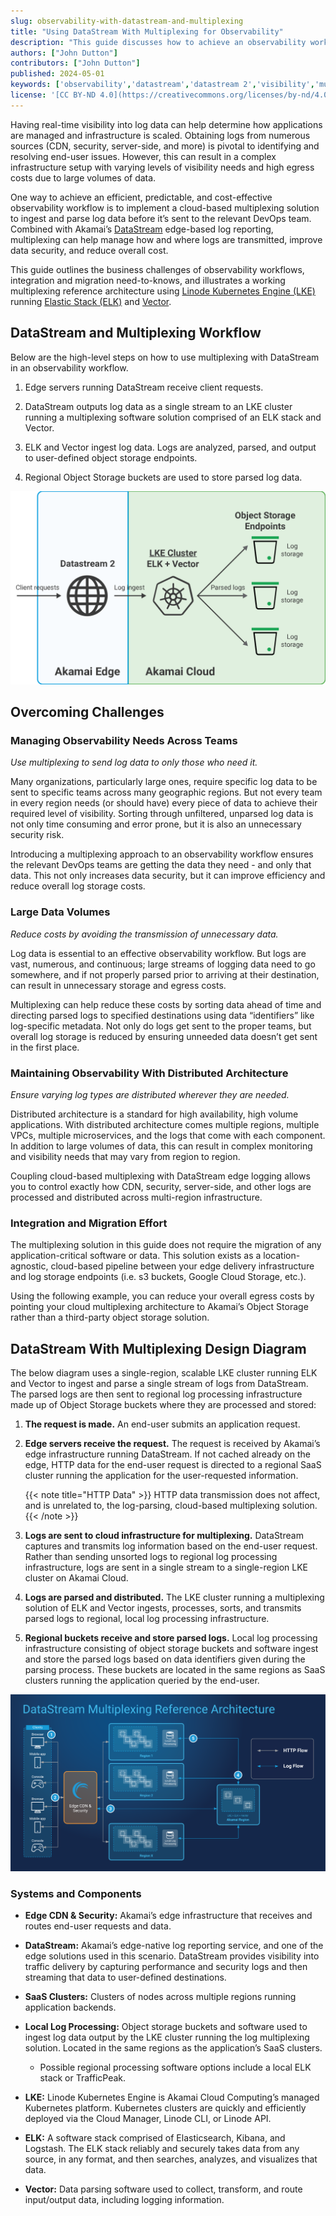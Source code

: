 ```yaml
---
slug: observability-with-datastream-and-multiplexing
title: "Using DataStream With Multiplexing for Observability"
description: "This guide discusses how to achieve an observability workflow using DataStream with multiplexing for log management."
authors: ["John Dutton"]
contributors: ["John Dutton"]
published: 2024-05-01
keywords: ['observability','datastream','datastream 2','visibility','multiplex','multiplexing','logs','log parsing','object storage','s3']
license: '[CC BY-ND 4.0](https://creativecommons.org/licenses/by-nd/4.0)'
---
```


Having real-time visibility into log data can help determine how applications are managed and infrastructure is scaled. Obtaining logs from numerous sources (CDN, security, server-side, and more) is pivotal to identifying and resolving end-user issues. However, this can result in a complex infrastructure setup with varying levels of visibility needs and high egress costs due to large volumes of data.

One way to achieve an efficient, predictable, and cost-effective observability workflow is to implement a cloud-based multiplexing solution to ingest and parse log data before it’s sent to the relevant DevOps team. Combined with Akamai’s [DataStream](https://techdocs.akamai.com/datastream2/docs/welcome-datastream2) edge-based log reporting, multiplexing can help manage how and where logs are transmitted, improve data security, and reduce overall cost.

This guide outlines the business challenges of observability workflows, integration and migration need-to-knows, and illustrates a working multiplexing reference architecture using [Linode Kubernetes Engine (LKE)](/docs/products/compute/kubernetes/) running [Elastic Stack (ELK)](https://www.elastic.co/elastic-stack/) and [Vector](https://vector.dev/).

## DataStream and Multiplexing Workflow

Below are the high-level steps on how to use multiplexing with DataStream in an observability workflow.

1.  Edge servers running DataStream receive client requests.

1.  DataStream outputs log data as a single stream to an LKE cluster running a multiplexing software solution comprised of an ELK stack and Vector.

1.  ELK and Vector ingest log data. Logs are analyzed, parsed, and output to user-defined object storage endpoints.

1.  Regional Object Storage buckets are used to store parsed log data.

![DataStream and Multiplexing Workflow](Datastream2-w-Multiplexing.svg)

## Overcoming Challenges

### Managing Observability Needs Across Teams

*Use multiplexing to send log data to only those who need it.*

Many organizations, particularly large ones, require specific log data to be sent to specific teams across many geographic regions. But not every team in every region needs (or should have) every piece of data to achieve their required level of visibility. Sorting through unfiltered, unparsed log data is not only time consuming and error prone, but it is also an unnecessary security risk.

Introducing a multiplexing approach to an observability workflow ensures the relevant DevOps teams are getting the data they need - and only that data. This not only increases data security, but it can improve efficiency and reduce overall log storage costs.

### Large Data Volumes

*Reduce costs by avoiding the transmission of unnecessary data.*

Log data is essential to an effective observability workflow. But logs are vast, numerous, and continuous; large streams of logging data need to go somewhere, and if not properly parsed prior to arriving at their destination, can result in unnecessary storage and egress costs.

Multiplexing can help reduce these costs by sorting data ahead of time and directing parsed logs to specified destinations using data “identifiers” like log-specific metadata. Not only do logs get sent to the proper teams, but overall log storage is reduced by ensuring unneeded data doesn’t get sent in the first place.

### Maintaining Observability With Distributed Architecture

*Ensure varying log types are distributed wherever they are needed.*

Distributed architecture is a standard for high availability, high volume applications. With distributed architecture comes multiple regions, multiple VPCs, multiple microservices, and the logs that come with each component. In addition to large volumes of data, this can result in complex monitoring and visibility needs that may vary from region to region.

Coupling cloud-based multiplexing with DataStream edge logging allows you to control exactly how CDN, security, server-side, and other logs are processed and distributed across multi-region infrastructure.


### Integration and Migration Effort

The multiplexing solution in this guide does not require the migration of any application-critical software or data. This solution exists as a location-agnostic, cloud-based pipeline between your edge delivery infrastructure and log storage endpoints (i.e. s3 buckets, Google Cloud Storage, etc.).

Using the following example, you can reduce your overall egress costs by pointing your cloud multiplexing architecture to Akamai’s Object Storage rather than a third-party object storage solution.

## DataStream With Multiplexing Design Diagram

The below diagram uses a single-region, scalable LKE cluster running ELK and Vector to ingest and parse a single stream of logs from DataStream. The parsed logs are then sent to regional log processing infrastructure made up of Object Storage buckets where they are processed and stored:

1.  **The request is made.** An end-user submits an application request.

1.  **Edge servers receive the request.** The request is received by Akamai’s edge infrastructure running DataStream. If not cached already on the edge, HTTP data for the end-user request is directed to a regional SaaS cluster running the application for the user-requested information.

    {{< note title="HTTP Data" >}}
    HTTP data transmission does not affect, and is unrelated to, the log-parsing, cloud-based multiplexing solution.
    {{< /note >}}

1.  **Logs are sent to cloud infrastructure for multiplexing.** DataStream captures and transmits log information based on the end-user request. Rather than sending unsorted logs to regional log processing infrastructure, logs are sent in a single stream to a single-region LKE cluster on Akamai Cloud.

1.  **Logs are parsed and distributed.** The LKE cluster running a multiplexing solution of ELK and Vector ingests, processes, sorts, and transmits parsed logs to regional, local log processing infrastructure.

1.  **Regional buckets receive and store parsed logs.** Local log processing infrastructure consisting of object storage buckets and software ingest and store the parsed logs based on data identifiers given during the parsing process. These buckets are located in the same regions as SaaS clusters running the application queried by the end-user.

![DataStream With Multiplexing Design Diagram](Datastream-Multiplexing-Diagram.svg)

### Systems and Components

-   **Edge CDN & Security:** Akamai’s edge infrastructure that receives and routes end-user requests and data.

-   **DataStream:** Akamai’s edge-native log reporting service, and one of the edge solutions used in this scenario. DataStream provides visibility into traffic delivery by capturing performance and security logs and then streaming that data to user-defined destinations.

-   **SaaS Clusters:** Clusters of nodes across multiple regions running application backends.

-   **Local Log Processing:** Object storage buckets and software used to ingest log data output by the LKE cluster running the log multiplexing solution. Located in the same regions as the application’s SaaS clusters.
    - Possible regional processing software options include a local ELK stack or TrafficPeak.

-   **LKE:** Linode Kubernetes Engine is Akamai Cloud Computing’s managed Kubernetes platform. Kubernetes clusters are quickly and efficiently deployed via the Cloud Manager, Linode CLI, or Linode API.

-   **ELK:** A software stack comprised of Elasticsearch, Kibana, and Logstash. The ELK stack reliably and securely takes data from any source, in any format, and then searches, analyzes, and visualizes that data.

-   **Vector:** Data parsing software used to collect, transform, and route input/output data, including logging information.